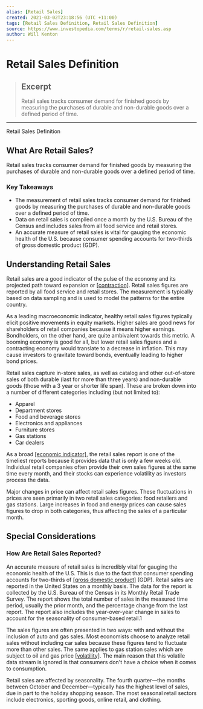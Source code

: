 ```yaml
---
alias: [Retail Sales]
created: 2021-03-02T23:18:56 (UTC +11:00)
tags: [Retail Sales Definition, Retail Sales Definition]
source: https://www.investopedia.com/terms/r/retail-sales.asp
author: Will Kenton
---
```


# Retail Sales Definition

> ## Excerpt
> Retail sales tracks consumer demand for finished goods by measuring the purchases of durable and non-durable goods over a defined period of time.

---

Retail Sales Definition
## What Are Retail Sales?

Retail sales tracks consumer demand for finished goods by measuring the purchases of durable and non-durable goods over a defined period of time.

### Key Takeaways

-   The measurement of retail sales tracks consumer demand for finished goods by measuring the purchases of durable and non-durable goods over a defined period of time.
-   Data on retail sales is compiled once a month by the U.S. Bureau of the Census and includes sales from all food service and retail stores.
-   An accurate measure of retail sales is vital for gauging the economic health of the U.S. because consumer spending accounts for two-thirds of gross domestic product (GDP).

## Understanding Retail Sales

Retail sales are a good indicator of the pulse of the economy and its projected path toward expansion or [[contraction]](https://www.investopedia.com/terms/c/contraction.asp). Retail sales figures are reported by all food service and retail stores. The measurement is typically based on data sampling and is used to model the patterns for the entire country.

As a leading macroeconomic indicator, healthy retail sales figures typically elicit positive movements in equity markets. Higher sales are good news for shareholders of retail companies because it means higher earnings. Bondholders, on the other hand, are quite ambivalent towards this metric. A booming economy is good for all, but lower retail sales figures and a contracting economy would translate to a decrease in inflation. This may cause investors to gravitate toward bonds, eventually leading to higher bond prices.

Retail sales capture in-store sales, as well as catalog and other out-of-store sales of both durable (last for more than three years) and non-durable goods (those with a 3 year or shorter life span). These are broken down into a number of different categories including (but not limited to):

-   Apparel
-   Department stores
-   Food and beverage stores
-   Electronics and appliances
-   Furniture stores
-   Gas stations
-   Car dealers

As a broad [[economic indicator]](https://www.investopedia.com/terms/e/economic_indicator.asp), the retail sales report is one of the timeliest reports because it provides data that is only a few weeks old. Individual retail companies often provide their own sales figures at the same time every month, and their stocks can experience volatility as investors process the data.

Major changes in price can affect retail sales figures. These fluctuations in prices are seen primarily in two retail sales categories: food retailers and gas stations. Large increases in food and energy prices can cause sales figures to drop in both categories, thus affecting the sales of a particular month.

## Special Considerations

### How Are Retail Sales Reported?

An accurate measure of retail sales is incredibly vital for gauging the economic health of the U.S. This is due to the fact that consumer spending accounts for two-thirds of [[gross domestic product]](https://www.investopedia.com/terms/g/gdp.asp) (GDP). Retail sales are reported in the United States on a monthly basis. The data for the report is collected by the U.S. Bureau of the Census in its Monthly Retail Trade Survey. The report shows the total number of sales in the measured time period, usually the prior month, and the percentage change from the last report. The report also includes the year-over-year change in sales to account for the seasonality of consumer-based retail.1

The sales figures are often presented in two ways: with and without the inclusion of auto and gas sales. Most economists choose to analyze retail sales without including car sales because these figures tend to fluctuate more than other sales. The same applies to gas station sales which are subject to oil and gas price [[volatility]](https://www.investopedia.com/terms/v/volatility.asp). The main reason that this volatile data stream is ignored is that consumers don't have a choice when it comes to consumption.

Retail sales are affected by seasonality. The fourth quarter—the months between October and December—typically has the highest level of sales, due in part to the holiday shopping season. The most seasonal retail sectors include electronics, sporting goods, online retail, and clothing.

